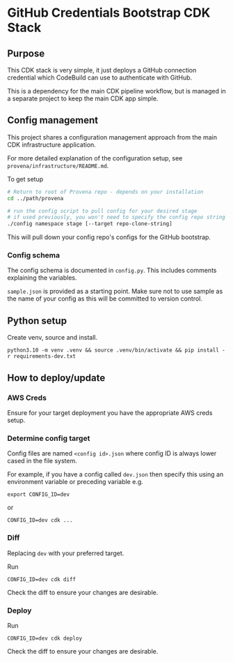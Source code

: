 # GitHub Credentials Bootstrap CDK Stack

## Purpose

This CDK stack is very simple, it just deploys a GitHub connection credential
which CodeBuild can use to authenticate with GitHub.

This is a dependency for the main CDK pipeline workflow, but is managed in a
separate project to keep the main CDK app simple.

## Config management

This project shares a configuration management approach from the main CDK infrastructure application.

For more detailed explanation of the configuration setup, see `provena/infrastructure/README.md`.

To get setup

```bash
# Return to root of Provena repo - depends on your installation
cd ../path/provena

# run the config script to pull config for your desired stage
# if used previously, you won't need to specify the config repo string
./config namespace stage [--target repo-clone-string]
```

This will pull down your config repo's configs for the GitHub bootstrap.

### Config schema

The config schema is documented in `config.py`. This includes comments explaining the variables.

`sample.json` is provided as a starting point. Make sure not to use sample as the name of your config as this will be committed to version control.

## Python setup

Create venv, source and install.

```
python3.10 -m venv .venv && source .venv/bin/activate && pip install -r requirements-dev.txt
```

## How to deploy/update

### AWS Creds

Ensure for your target deployment you have the appropriate AWS creds setup.

### Determine config target

Config files are named `<config id>.json` where config ID is always lower cased in the file system.

For example, if you have a config called `dev.json` then specify this using an environment variable or preceding variable e.g.

```
export CONFIG_ID=dev
```

or

```
CONFIG_ID=dev cdk ...
```

### Diff

Replacing `dev` with your preferred target.

Run

```
CONFIG_ID=dev cdk diff
```

Check the diff to ensure your changes are desirable.

### Deploy

Run

```
CONFIG_ID=dev cdk deploy
```

Check the diff to ensure your changes are desirable.
